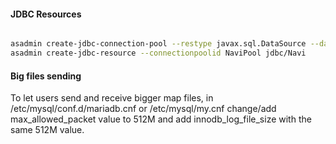 #### JDBC Resources

```bash

asadmin create-jdbc-connection-pool --restype javax.sql.DataSource --datasourceclassname com.mysql.jdbc.jdbc2.optional.MysqlDataSource --property serverName=localhost:user=navi:password=navi:databaseName=indoornavi:useUnicode=true:characterEncoding=utf-8:connectionCollation=utf8_unicode_ci:noAccessToProcedureBodies=true NaviPool
asadmin create-jdbc-resource --connectionpoolid NaviPool jdbc/Navi
```

#### Big files sending

To let users send and receive bigger map files, in /etc/mysql/conf.d/mariadb.cnf or /etc/mysql/my.cnf change/add max_allowed_packet value to 512M and add innodb_log_file_size with the same 512M value.
